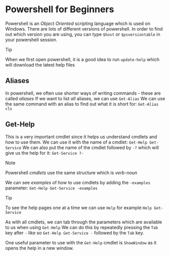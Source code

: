 # Powershell for Beginners

Powershell is an *Object Oriented* scripting language which is used on Windows. There are lots of different versions of powershell. In order to find out which version you are using, you can type `$host` or `$psversiontable` in your powershell session.

>[!TIP]
>When we first open powershell, it is a good idea to run `update-help` which will download the latest help files

## Aliases

In powershell, we often use shorter ways of writing commands - these are called *aliases* If we want to list *all* aliases, we can use `Get-Alias` We can use the same command with an alias to find out what it is short for: `Get-Alias cls`

## Get-Help

This is a very important cmdlet since it helps us understand cmdlets and how to use them. We can use it with the name of a cmdlet: `Get-Help Get-Service` We can also put the name of the cmdlet followed by `-?` which will give us the help for it: `Get-Service ?-`

>[!NOTE]
>Powershell *cmdlets* use the same structure which is *verb-noun*

We can see *examples* of how to use cmdlets by adding the `-examples` parameter: `Get-Help Get-Service -examples`

>[!TIP]
>To see the help pages one at a time we can use `Help` for example `Help Get-Service`

As with all cmdlets, we can tab through the parameters which are available to us when using `Get-Help` We can do this by repeatedly pressing the `Tab` key after `-` like so `Get-Help Get-Service -` followed by the `Tab` key.

One useful parameter to use with the `Get-Help` cmdlet is `ShowWindow` as it opens the help in a new window.
